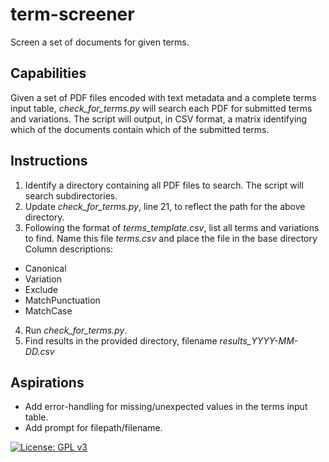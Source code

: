 # term-screener
Screen a set of documents for given terms.

## Capabilities
Given a set of PDF files encoded with text metadata and a complete terms input table, *check_for_terms.py* will search each PDF for submitted terms and variations. The script will output, in CSV format, a matrix identifying which of the documents contain which of the submitted terms.

## Instructions
1. Identify a directory containing all PDF files to search. The script will search subdirectories.
2. Update *check_for_terms.py*, line 21, to reflect the path for the above directory.
3. Following the format of *terms_template.csv*, list all terms and variations to find. Name this file *terms.csv* and place the file in the base directory Column descriptions:
  - Canonical
  - Variation
  - Exclude
  - MatchPunctuation
  - MatchCase
4. Run *check_for_terms.py*.
5. Find results in the provided directory, filename *results_*YYYY-MM-DD*.csv*

## Aspirations
- Add error-handling for missing/unexpected values in the terms input table.
- Add prompt for filepath/filename.

[![License: GPL v3](https://img.shields.io/badge/License-GPLv3-blue.svg)](https://www.gnu.org/licenses/gpl-3.0)
